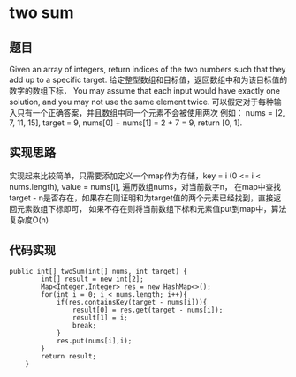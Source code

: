# two sum

## 题目
Given an array of integers, return indices of the two numbers such that they add up to a specific target.
给定整型数组和目标值，返回数组中和为该目标值的数字的数组下标，
You may assume that each input would have exactly one solution, and you may not use the same element twice.
可以假定对于每种输入只有一个正确答案，并且数组中同一个元素不会被使用两次
例如：
nums = [2, 7, 11, 15], target = 9,
nums[0] + nums[1] = 2 + 7 = 9,
return [0, 1].

## 实现思路
实现起来比较简单，只需要添加定义一个map作为存储，key = i (0 <= i < nums.length), value = nums[i], 遍历数组nums，对当前数字n，
在map中查找 target - n是否存在，如果存在则证明和为target值的两个元素已经找到，直接返回元素数组下标即可，
如果不存在则将当前数组下标和元素值put到map中，算法复杂度O(n)

## 代码实现
```$xslt
public int[] twoSum(int[] nums, int target) {
        int[] result = new int[2];
        Map<Integer,Integer> res = new HashMap<>();
        for(int i = 0; i < nums.length; i++){
            if(res.containsKey(target - nums[i])){
                result[0] = res.get(target - nums[i]);
                result[1] = i;
                break;
            }
            res.put(nums[i],i);
        }
        return result;
    }
```